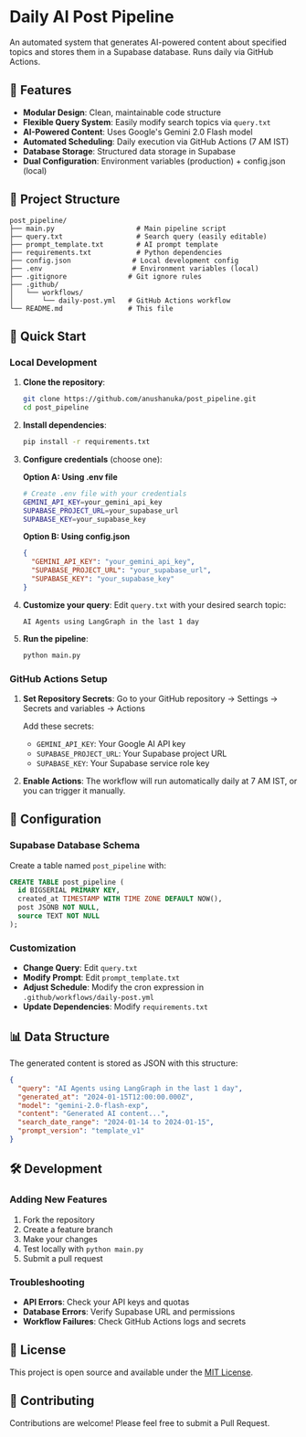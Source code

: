 # Daily AI Post Pipeline

An automated system that generates AI-powered content about specified topics and stores them in a Supabase database. Runs daily via GitHub Actions.

## 🌟 Features

- **Modular Design**: Clean, maintainable code structure
- **Flexible Query System**: Easily modify search topics via `query.txt`
- **AI-Powered Content**: Uses Google's Gemini 2.0 Flash model
- **Automated Scheduling**: Daily execution via GitHub Actions (7 AM IST)
- **Database Storage**: Structured data storage in Supabase
- **Dual Configuration**: Environment variables (production) + config.json (local)

## 📁 Project Structure

```
post_pipeline/
├── main.py                    # Main pipeline script
├── query.txt                  # Search query (easily editable)
├── prompt_template.txt        # AI prompt template
├── requirements.txt           # Python dependencies
├── config.json               # Local development config
├── .env                      # Environment variables (local)
├── .gitignore               # Git ignore rules
├── .github/
│   └── workflows/
│       └── daily-post.yml   # GitHub Actions workflow
└── README.md                # This file
```

## 🚀 Quick Start

### Local Development

1. **Clone the repository**:
   ```bash
   git clone https://github.com/anushanuka/post_pipeline.git
   cd post_pipeline
   ```

2. **Install dependencies**:
   ```bash
   pip install -r requirements.txt
   ```

3. **Configure credentials** (choose one):
   
   **Option A: Using .env file**
   ```bash
   # Create .env file with your credentials
   GEMINI_API_KEY=your_gemini_api_key
   SUPABASE_PROJECT_URL=your_supabase_url
   SUPABASE_KEY=your_supabase_key
   ```
   
   **Option B: Using config.json**
   ```json
   {
     "GEMINI_API_KEY": "your_gemini_api_key",
     "SUPABASE_PROJECT_URL": "your_supabase_url", 
     "SUPABASE_KEY": "your_supabase_key"
   }
   ```

4. **Customize your query**:
   Edit `query.txt` with your desired search topic:
   ```
   AI Agents using LangGraph in the last 1 day
   ```

5. **Run the pipeline**:
   ```bash
   python main.py
   ```

### GitHub Actions Setup

1. **Set Repository Secrets**:
   Go to your GitHub repository → Settings → Secrets and variables → Actions
   
   Add these secrets:
   - `GEMINI_API_KEY`: Your Google AI API key
   - `SUPABASE_PROJECT_URL`: Your Supabase project URL
   - `SUPABASE_KEY`: Your Supabase service role key

2. **Enable Actions**: 
   The workflow will run automatically daily at 7 AM IST, or you can trigger it manually.

## 🔧 Configuration

### Supabase Database Schema

Create a table named `post_pipeline` with:
```sql
CREATE TABLE post_pipeline (
  id BIGSERIAL PRIMARY KEY,
  created_at TIMESTAMP WITH TIME ZONE DEFAULT NOW(),
  post JSONB NOT NULL,
  source TEXT NOT NULL
);
```

### Customization

- **Change Query**: Edit `query.txt`
- **Modify Prompt**: Edit `prompt_template.txt`
- **Adjust Schedule**: Modify the cron expression in `.github/workflows/daily-post.yml`
- **Update Dependencies**: Modify `requirements.txt`

## 📊 Data Structure

The generated content is stored as JSON with this structure:
```json
{
  "query": "AI Agents using LangGraph in the last 1 day",
  "generated_at": "2024-01-15T12:00:00.000Z",
  "model": "gemini-2.0-flash-exp",
  "content": "Generated AI content...",
  "search_date_range": "2024-01-14 to 2024-01-15",
  "prompt_version": "template_v1"
}
```

## 🛠️ Development

### Adding New Features

1. Fork the repository
2. Create a feature branch
3. Make your changes
4. Test locally with `python main.py`
5. Submit a pull request

### Troubleshooting

- **API Errors**: Check your API keys and quotas
- **Database Errors**: Verify Supabase URL and permissions
- **Workflow Failures**: Check GitHub Actions logs and secrets

## 📝 License

This project is open source and available under the [MIT License](LICENSE).

## 🤝 Contributing

Contributions are welcome! Please feel free to submit a Pull Request.
